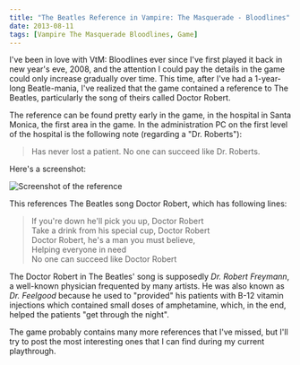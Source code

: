 ```yaml
---
title: "The Beatles Reference in Vampire: The Masquerade - Bloodlines"
date: 2013-08-11
tags: [Vampire The Masquerade Bloodlines, Game]
---
```


I've been in love with VtM: Bloodlines ever since I've first played it back in new year's eve, 2008, and the attention I could pay the details in the game could only increase gradually over time. This time, after I've had a 1-year-long Beatle-mania, I've realized that the game contained a reference to The Beatles, particularly the song of theirs called Doctor Robert.

The reference can be found pretty early in the game, in the hospital in Santa Monica, the first area in the game. In the administration PC on the first level of the hospital is the following note (regarding a "Dr. Roberts"):

<!--more-->

> Has never lost a patient. No one can succeed like Dr. Roberts.

Here's a screenshot:

![Screenshot of the reference](./2013-08-11_00004.jpg)

This references The Beatles song Doctor Robert, which has following lines:

> If you're down he'll pick you up, Doctor Robert  
> Take a drink from his special cup, Doctor Robert  
> Doctor Robert, he's a man you must believe,  
> Helping everyone in need  
> No one can succeed like Doctor Robert  

The Doctor Robert in The Beatles' song is supposedly *Dr. Robert Freymann*, a well-known physician frequented by many artists. He was also known as *Dr. Feelgood* because he used to "provided" his patients with B-12 vitamin injections which contained small doses of amphetamine, which, in the end, helped the patients "get through the night".

The game probably contains many more references that I've missed, but I'll try to post the most interesting ones that I can find during my current playthrough.
